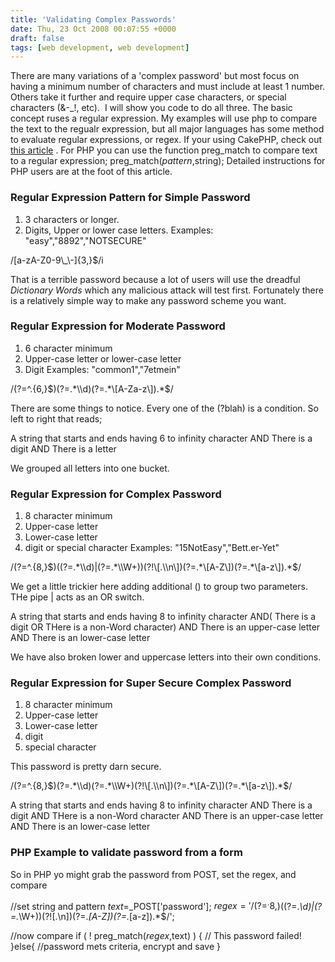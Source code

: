 ```yaml
---
title: 'Validating Complex Passwords'
date: Thu, 23 Oct 2008 00:07:55 +0000
draft: false
tags: [web development, web development]
---
```


There are many variations of a 'complex password' but most focus on having a minimum number of characters and must include at least 1 number. Others take it further and require upper case characters, or special characters (&-_!, etc).  I will show you code to do all three. The basic concept ruses a regular expression. My examples will use php to compare the text to the regualr expression, but all major languages has some method to evaluate regular expressions, or regex. If your using CakePHP, check out [this article](https://blog.edwardawebb.com/programming/php-programming/cakephp/heavy-duty-password-validation-cakephp "Validating and encrypting passwords in CakePHP") . For PHP you can use the function preg\_match to compare text to a regular expression; preg\_match($pattern,$string); Detailed instructions for PHP users are at the foot of this article.

### Regular Expression Pattern for Simple Password

1.  3 characters or longer.
2.  Digits, Upper or lower case letters. Examples: "easy","8892","NOTSECURE"

/\[a-zA-Z0-9\\_\\-\]{3,}$/i

That is a terrible password because a lot of users will use the dreadful _Dictionary Words_ which any malicious attack will test first. Fortunately there is a relatively simple way to make any password scheme you want.

### Regular Expression for Moderate Password

1.  6 character minimum
2.  Upper-case letter or lower-case letter
3.  Digit Examples: "common1","7etmein"

/(?=^.{6,}$)(?=.*\\d)(?=.*\[A-Za-z\]).*$/

There are some things to notice. Every one of the (?blah) is a condition. So left to right that reads;

A string that starts and ends having 6 to infinity character AND There is a digit AND There is a letter 

We grouped all letters into one bucket.

### Regular Expression for Complex Password

1.  8 character minimum
2.  Upper-case letter
3.  Lower-case letter
4.  digit or special character Examples: "15NotEasy","Bett.er-Yet"

/(?=^.{8,}$)((?=.*\\d)|(?=.*\\W+))(?!\[.\\n\])(?=.*\[A-Z\])(?=.*\[a-z\]).*$/

We get a little trickier here adding additional () to group two parameters. THe pipe | acts as an OR switch.

A string that starts and ends having 8 to infinity character AND( There is a digit OR THere is a non-Word character)  AND There is an upper-case letter  AND There is an lower-case letter  

We have also broken lower and uppercase letters into their own conditions.

### Regular Expression for Super Secure Complex Password

1.  8 character minimum
2.  Upper-case letter
3.  Lower-case letter
4.  digit
5.  special character

This password is pretty darn secure.

/(?=^.{8,}$)(?=.*\\d)(?=.*\\W+)(?!\[.\\n\])(?=.*\[A-Z\])(?=.*\[a-z\]).*$/

A string that starts and ends having 8 to infinity character AND There is a digit AND THere is a non-Word character AND There is an upper-case letter  AND There is an lower-case letter 

### PHP Example to validate password from a form

So in PHP yo might grab the password from POST, set the regex, and compare

//set string and pattern
$text=$_POST\['password'\];
$regex='/(?=^.{8,}$)((?=.*\\d)|(?=.*\\W+))(?!\[.\\n\])(?=.*\[A-Z\])(?=.*\[a-z\]).*$/';

//now compare
if ( ! preg_match($regex,$text) ) {
 // This password failed!
}else{
//password mets criteria, encrypt and save
}
